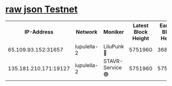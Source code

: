 [raw json Testnet](https://rpc-check.jaclalt.stavr.tech/jaclalt/rpc-jaclalt-result.json)
=

<table><tr><th>IP-Address</th><th>Network</th><th>Moniker</th><th>Latest Block Height</th><th>Earliest Block Height</th><th>Catching Up</th><th>Tx Index</th><th>Voting Power</th><th>Scan Time</th></tr><tr><td>65.109.93.152:31657</td><td>lupulella-2</td><td>LiluPunk 🔴</td><td>5751960</td><td>3688866</td><td>False</td><td>on</td><td>685133</td><td>2023-12-16T19:14:20.051319362UTC</td></tr><tr><td>135.181.210.171:19127</td><td>lupulella-2</td><td>STAVR-Service 🟢</td><td>5751960</td><td>5750401</td><td>False</td><td>on</td><td>0</td><td>2023-12-16T19:14:19.685717046UTC</td></tr></table>
